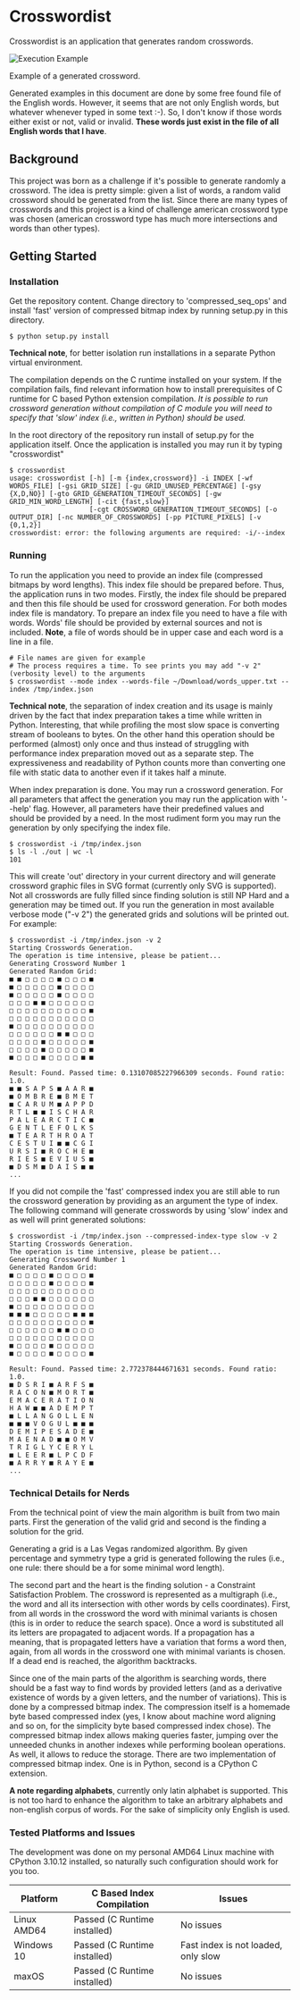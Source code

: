 # Crosswordist

Crosswordist is an application that generates random crosswords.

![Execution Example](images/crossword_032.svg)

Example of a generated crossword.

Generated examples in this document are done by some free found file of the English words. However,
it seems that are not only English words, but whatever whenever typed in some text :-). So, I
don't know if those words either exist or not, valid or invalid. **These words just exist in the
file of all English words that I have**.

## Background

This project was born as a challenge if it's possible to generate randomly a crossword. The idea is
pretty simple: given a list of words, a random valid crossword should be generated from the list.
Since there are many types of crosswords and this project is a kind of challenge american crossword
type was chosen (american crossword type has much more intersections and words than other types).

## Getting Started

### Installation

Get the repository content. Change directory to 'compressed_seq_ops' and install 'fast' version of
compressed bitmap index by running setup.py in this directory.
```shell
$ python setup.py install
```
**Technical note**, for better isolation run installations in a separate Python virtual environment.

The compilation depends on the C runtime installed on your system. If the compilation fails, find
relevant information how to install prerequisites of C runtime for C based Python
extension compilation. *It is possible to run crossword generation without compilation of C module
you will need to specify that 'slow' index (i.e., written in Python) should be used.*

In the root directory of the repository run install of setup.py for the application itself. Once the
application is installed you may run it by typing "crosswordist"
```shell
$ crosswordist
usage: crosswordist [-h] [-m {index,crossword}] -i INDEX [-wf WORDS_FILE] [-gsi GRID_SIZE] [-gu GRID_UNUSED_PERCENTAGE] [-gsy {X,D,NO}] [-gto GRID_GENERATION_TIMEOUT_SECONDS] [-gw GRID_MIN_WORD_LENGTH] [-cit {fast,slow}]
                    [-cgt CROSSWORD_GENERATION_TIMEOUT_SECONDS] [-o OUTPUT_DIR] [-nc NUMBER_OF_CROSSWORDS] [-pp PICTURE_PIXELS] [-v {0,1,2}]
crosswordist: error: the following arguments are required: -i/--index
```

### Running

To run the application you need to provide an index file (compressed bitmaps by word lengths). This
index file should be prepared before. Thus, the application runs in two modes. Firstly, the index
file should be prepared and then this file should be used for crossword generation. For both modes
index file is mandatory. To prepare an index file you need to have a file with words. Words' file
should be provided by external sources and not is included. **Note**, a file of words should be in
upper case and each word is a line in a file.
```shell
# File names are given for example
# The process requires a time. To see prints you may add "-v 2" (verbosity level) to the arguments
$ crosswordist --mode index --words-file ~/Download/words_upper.txt --index /tmp/index.json
```
**Technical note**, the separation of index creation and its usage is mainly driven by the fact that
index preparation takes a time while written in Python. Interesting, that while profiling the most
slow space is converting stream of booleans to bytes. On the other hand this operation should be
performed (almost) only once and thus instead of struggling with performance index preparation moved
out as a separate step. The expressiveness and readability of Python counts more than converting
one file with static data to another even if it takes half a minute.

When index preparation is done. You may run a crossword generation. For all parameters that affect
the generation you may run the application with '--help' flag. However, all parameters have their
predefined values and should be provided by a need. In the most rudiment form you may run the
generation by only specifying the index file.
```shell
$ crosswordist -i /tmp/index.json
$ ls -l ./out | wc -l
101
```
This will create 'out' directory in your current directory and will generate crossword graphic
files in SVG format (currently only SVG is supported). Not all crosswords are fully filled since
finding solution is still NP Hard and a generation may be timed out. If you run the generation in
most available verbose mode ("-v 2") the generated grids and solutions will be printed out. For 
example:

```shell
$ crosswordist -i /tmp/index.json -v 2
Starting Crosswords Generation. 
The operation is time intensive, please be patient...
Generating Crossword Number 1
Generated Random Grid:
■ ■ □ □ □ □ ■ □ □ □ ■
■ □ □ □ □ □ ■ □ □ □ □
■ □ □ □ □ □ ■ □ □ □ □
□ □ □ ■ ■ □ □ □ □ □ □
□ □ □ □ □ □ □ □ □ □ ■
□ □ □ □ □ □ □ □ □ □ □
■ □ □ □ □ □ □ □ □ □ □
□ □ □ □ □ □ ■ ■ □ □ □
□ □ □ □ ■ □ □ □ □ □ ■
□ □ □ □ ■ □ □ □ □ □ ■
■ □ □ □ ■ □ □ □ □ ■ ■

Result: Found. Passed time: 0.13107085227966309 seconds. Found ratio: 1.0.
■ ■ S A P S ■ A A R ■
■ O M B R E ■ B M E T
■ C A R U M ■ A P P D
R T L ■ ■ I S C H A R
P A L E A R C T I C ■
G E N T L E F O L K S
■ T E A R T H R O A T
C E S T U I ■ ■ C G I
U R S I ■ R O C H E ■
R I E S ■ E V I U S ■
■ D S M ■ D A I S ■ ■
...
```

If you did not compile the 'fast' compressed index you are still able to run the crossword
generation by providing as an argument the type of index. The following command will generate
crosswords by using 'slow' index and as well will print generated solutions:
```shell
$ crosswordist -i /tmp/index.json --compressed-index-type slow -v 2
Starting Crosswords Generation. 
The operation is time intensive, please be patient...
Generating Crossword Number 1
Generated Random Grid:
■ □ □ □ □ ■ □ □ □ □ ■
□ □ □ □ □ ■ □ □ □ □ ■
□ □ □ □ □ □ □ □ □ □ □
□ □ □ ■ ■ □ □ □ □ □ □
■ □ □ □ □ □ □ □ □ □ □
■ ■ ■ □ □ □ □ □ ■ ■ ■
□ □ □ □ □ □ □ □ □ □ ■
□ □ □ □ □ □ ■ ■ □ □ □
□ □ □ □ □ □ □ □ □ □ □
■ □ □ □ □ ■ □ □ □ □ □
■ □ □ □ □ ■ □ □ □ □ ■

Result: Found. Passed time: 2.772378444671631 seconds. Found ratio: 1.0.
■ D S R I ■ A R F S ■
R A C O N ■ M O R T ■
E M A C E R A T I O N
H A W ■ ■ A D E M P T
■ L L A N G O L L E N
■ ■ ■ V O G U L ■ ■ ■
D E M I P E S A D E ■
M A E N A D ■ ■ O M V
T R I G L Y C E R Y L
■ L E E R ■ L P C D F
■ A R R Y ■ R A Y E ■
...
```

### Technical Details for Nerds

From the technical point of view the main algorithm is built from two main parts. First the
generation of the valid grid and second is the finding a solution for the grid. 

Generating a grid is a Las Vegas randomized algorithm. By given percentage and symmetry type 
a grid is generated following the rules (i.e., one rule: there should be a for some minimal word
length).

The second part and the heart is the finding solution - a Constraint Satisfaction Problem.
The crossword is represented as a multigraph (i.e., the word and all its intersection with other
words by cells coordinates). First, from all words in the crossword the word with minimal variants
is chosen (this is in order to reduce the search space). Once a word is substituted all its letters 
are propagated to adjacent words. If a propagation has a meaning, that is propagated letters have a
variation that forms a word then, again, from all words in the crossword one with minimal variants
is chosen. If a dead end is reached, the algorithm backtracks.

Since one of the main parts of the algorithm is searching words, there should be a fast way to find
words by provided letters (and as a derivative existence of words by a given letters, and the number
of variations). This is done by a compressed bitmap index. The compression itself is a homemade byte
based compressed index (yes, I know about machine word aligning and so on, for the simplicity byte
based compressed index chose). The compressed bitmap index allows making queries faster, jumping
over the unneeded chunks in another indexes while performing boolean operations. As well, it allows
to reduce the storage. There are two implementation of compressed bitmap index. One is in Python,
second is a CPython C extension.

**A note regarding alphabets**, currently only latin alphabet is supported. This is not too hard
to enhance the algorithm to take an arbitrary alphabets and non-english corpus of words. For the
sake of simplicity only English is used.

### Tested Platforms and Issues

The development was done on my personal AMD64 Linux machine with CPython 3.10.12 installed, so
naturally such configuration should work for you too.

| Platform    | C Based Index Compilation    | Issues                              |
|-------------|------------------------------|-------------------------------------|
| Linux AMD64 | Passed (C Runtime installed) | No issues                           |
| Windows 10  | Passed (C Runtime installed) | Fast index is not loaded, only slow |
| maxOS       | Passed (C Runtime installed) | No issues                           |

